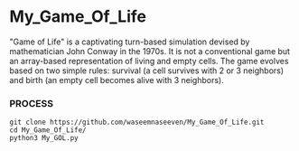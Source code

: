# My_Game_Of_Life
"Game of Life" is a captivating turn-based simulation devised by mathematician John Conway in the 1970s. It is not a conventional game but an array-based representation of living and empty cells. The game evolves based on two simple rules: survival (a cell survives with 2 or 3 neighbors) and birth (an empty cell becomes alive with 3 neighbors).

### PROCESS

```
git clone https://github.com/waseemnaseeven/My_Game_Of_Life.git
cd My_Game_Of_Life/
python3 My_GOL.py
```
